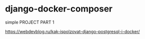 # django-docker-composer
simple PROJECT PART 1

https://webdevblog.ru/kak-ispolzovat-django-postgresql-i-docker/
